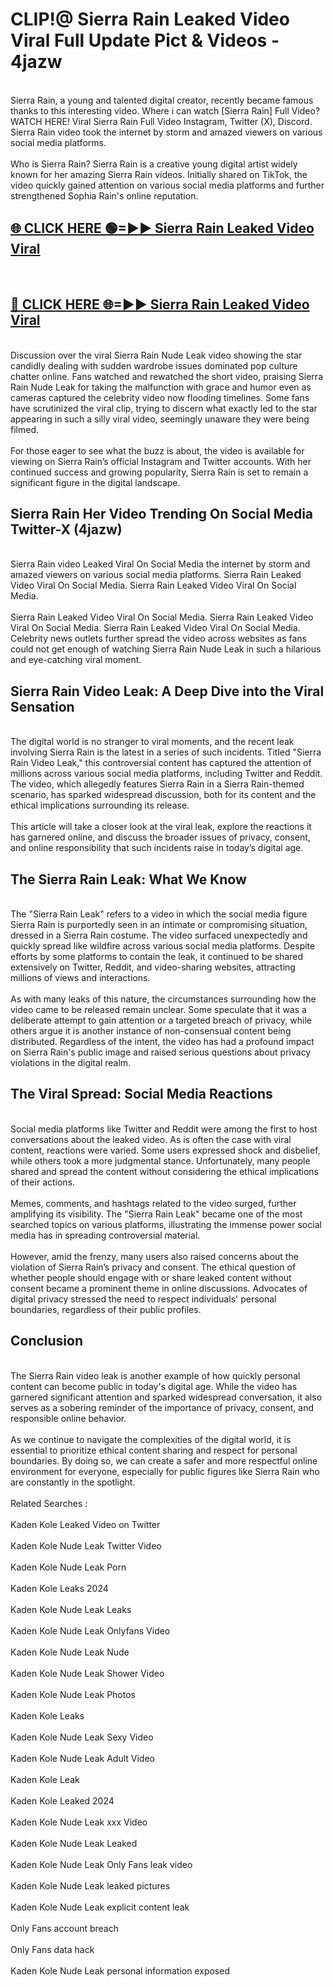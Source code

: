 # CLIP!@ Sierra Rain Leaked Video Viral Full Update Pict & Videos - 4jazw
<br>
Sierra Rain, a young and talented digital creator, recently became famous thanks to this interesting video. Where i can watch [Sierra Rain] Full Video? WATCH HERE! Viral Sierra Rain Full Video Instagram, Twitter (X), Discord. Sierra Rain video took the internet by storm and amazed viewers on various social media platforms.
<br><br>
Who is Sierra Rain? Sierra Rain is a creative young digital artist widely known for her amazing Sierra Rain videos. Initially shared on TikTok, the video quickly gained attention on various social media platforms and further strengthened Sophia Rain's online reputation.
<br>
<h2><a href="https://bestclip.site?title=Sierra_Rain">🌐 CLICK HERE 🟢=►► Sierra Rain Leaked Video Viral</a></h2>
<br>
<h2><a href="https://bestclip.site?title=Sierra_Rain">🔴 CLICK HERE 🌐=►► Sierra Rain Leaked Video Viral</a></h2>
<br>
Discussion over the viral Sierra Rain Nude Leak video showing the star candidly dealing with sudden wardrobe issues dominated pop culture chatter online. Fans watched and rewatched the short video, praising Sierra Rain Nude Leak for taking the malfunction with grace and humor even as cameras captured the celebrity video now flooding timelines. Some fans have scrutinized the viral clip, trying to discern what exactly led to the star appearing in such a silly viral video, seemingly unaware they were being filmed.
<br><br>
For those eager to see what the buzz is about, the video is available for viewing on Sierra Rain’s official Instagram and Twitter accounts. With her continued success and growing popularity, Sierra Rain is set to remain a significant figure in the digital landscape.
<br>
<h2>Sierra Rain Her Video Trending On Social Media Twitter-X (4jazw)</h2>
<br>
Sierra Rain video Leaked Viral On Social Media the internet by storm and amazed viewers on various social media platforms. Sierra Rain Leaked Video Viral On Social Media. Sierra Rain Leaked Video Viral On Social Media.
<br><br>
Sierra Rain Leaked Video Viral On Social Media. Sierra Rain Leaked Video Viral On Social Media. Sierra Rain Leaked Video Viral On Social Media. Celebrity news outlets further spread the video across websites as fans could not get enough of watching Sierra Rain Nude Leak in such a hilarious and eye-catching viral moment.
<br>
<h2>Sierra Rain Video Leak: A Deep Dive into the Viral Sensation</h2>
<br>
The digital world is no stranger to viral moments, and the recent leak involving Sierra Rain is the latest in a series of such incidents. Titled "Sierra Rain Video Leak," this controversial content has captured the attention of millions across various social media platforms, including Twitter and Reddit. The video, which allegedly features Sierra Rain in a Sierra Rain-themed scenario, has sparked widespread discussion, both for its content and the ethical implications surrounding its release.
<br><br>
This article will take a closer look at the viral leak, explore the reactions it has garnered online, and discuss the broader issues of privacy, consent, and online responsibility that such incidents raise in today’s digital age.
<br>
<h2>The Sierra Rain Leak: What We Know</h2>
<br>
The "Sierra Rain Leak" refers to a video in which the social media figure Sierra Rain is purportedly seen in an intimate or compromising situation, dressed in a Sierra Rain costume. The video surfaced unexpectedly and quickly spread like wildfire across various social media platforms. Despite efforts by some platforms to contain the leak, it continued to be shared extensively on Twitter, Reddit, and video-sharing websites, attracting millions of views and interactions.
<br><br>
As with many leaks of this nature, the circumstances surrounding how the video came to be released remain unclear. Some speculate that it was a deliberate attempt to gain attention or a targeted breach of privacy, while others argue it is another instance of non-consensual content being distributed. Regardless of the intent, the video has had a profound impact on Sierra Rain's public image and raised serious questions about privacy violations in the digital realm.
<br>
<h2>The Viral Spread: Social Media Reactions</h2>
<br>
Social media platforms like Twitter and Reddit were among the first to host conversations about the leaked video. As is often the case with viral content, reactions were varied. Some users expressed shock and disbelief, while others took a more judgmental stance. Unfortunately, many people shared and spread the content without considering the ethical implications of their actions.
<br><br>
Memes, comments, and hashtags related to the video surged, further amplifying its visibility. The "Sierra Rain Leak" became one of the most searched topics on various platforms, illustrating the immense power social media has in spreading controversial material.
<br><br>
However, amid the frenzy, many users also raised concerns about the violation of Sierra Rain’s privacy and consent. The ethical question of whether people should engage with or share leaked content without consent became a prominent theme in online discussions. Advocates of digital privacy stressed the need to respect individuals' personal boundaries, regardless of their public profiles.
<br>
<h2>Conclusion</h2>
<br>
The Sierra Rain video leak is another example of how quickly personal content can become public in today's digital age. While the video has garnered significant attention and sparked widespread conversation, it also serves as a sobering reminder of the importance of privacy, consent, and responsible online behavior.
<br><br>
As we continue to navigate the complexities of the digital world, it is essential to prioritize ethical content sharing and respect for personal boundaries. By doing so, we can create a safer and more respectful online environment for everyone, especially for public figures like Sierra Rain who are constantly in the spotlight.
<br><br>
Related Searches :
<br><br>
Kaden Kole Leaked Video on Twitter
<br><br>
Kaden Kole Nude Leak Twitter Video
<br><br>
Kaden Kole Nude Leak Porn
<br><br>
Kaden Kole Leaks 2024
<br><br>
Kaden Kole Nude Leak Leaks
<br><br>
Kaden Kole Nude Leak Onlyfans Video
<br><br>
Kaden Kole Nude Leak Nude
<br><br>
Kaden Kole Nude Leak Shower Video
<br><br>
Kaden Kole Nude Leak Photos
<br><br>
Kaden Kole Leaks
<br><br>
Kaden Kole Nude Leak Sexy Video
<br><br>
Kaden Kole Nude Leak Adult Video
<br><br>
Kaden Kole Leak
<br><br>
Kaden Kole Leaked 2024
<br><br>
Kaden Kole Nude Leak xxx Video
<br><br>
Kaden Kole Nude Leak Leaked
<br><br>
Kaden Kole Nude Leak Only Fans leak video
<br><br>
Kaden Kole Nude Leak leaked pictures
<br><br>
Kaden Kole Nude Leak explicit content leak
<br><br>
Only Fans account breach
<br><br>
Only Fans data hack
<br><br>
Kaden Kole Nude Leak personal information exposed